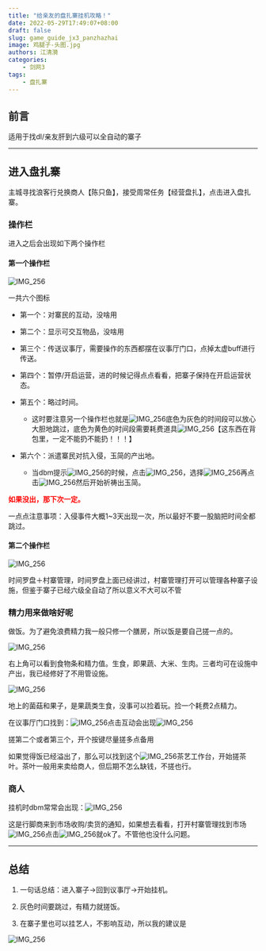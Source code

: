 ```yaml
---
title: "给亲友的盘扎寨挂机攻略！"
date: 2022-05-29T17:49:07+08:00
draft: false
slug: game_guide_jx3_panzhazhai
image: 鸡腿子-头图.jpg
authors: 江清漪
categories:
    - 剑网3
tags:
    - 盘扎寨
---
```


## 前言

适用于找dl/亲友肝到六级可以全自动的寨子

---

## 进入盘扎寨

主城寻找浪客行兑换商人【陈只鱼】，接受周常任务【经营盘扎】，点击进入盘扎寨。

### 操作栏

进入之后会出现如下两个操作栏

#### 第一个操作栏

![IMG_256](image1.png)

一共六个图标

- 第一个：对寨民的互动，没啥用

- 第二个：显示可交互物品，没啥用

- 第三个：传送议事厅，需要操作的东西都摆在议事厅门口，点掉太虚buff进行传送。

- 第四个：暂停/开启运营，进的时候记得点点看看，把寨子保持在开启运营状态。

- 第五个：略过时间。
  - 这时要注意另一个操作栏也就是![IMG_256](image2.png)底色为灰色的时间段可以放心大胆地跳过，底色为黄色的时间段需要耗费道具![IMG_256](image3.png)【这东西在背包里，一定不能扔不能扔！！！】

- 第六个：派遣寨民对抗入侵，玉简的产出地。
  - 当dbm提示![IMG_256](image4.png)的时候，点击![IMG_256](image5.png)，选择![IMG_256](image6.png)再点击![IMG_256](image7.png)然后开始祈祷出玉简。

<font color=#FF000 >**如果没出，那下次一定。**</font>

一点点注意事项：入侵事件大概1\~3天出现一次，所以最好不要一股脑把时间全都跳过。

#### 第二个操作栏

![IMG_256](image2.png)

时间罗盘＋村寨管理，时间罗盘上面已经讲过，村寨管理打开可以管理各种寨子设施，但鉴于寨子已经六级全自动了所以意义不大可以不管

### 精力用来做啥好呢

做饭。为了避免浪费精力我一般只修一个膳房，所以饭是要自己搓一点的。

![IMG_256](image8.png)

右上角可以看到食物条和精力值。生食，即果蔬、大米、生肉。三者均可在设施中产出，我已经修好了不用管设施。

![IMG_256](image9.png)

地上的菌菇和果子，是果蔬类生食，没事可以捡着玩。捡一个耗费2点精力。

在议事厅门口找到：![IMG_256](image10.png)点击互动会出现![IMG_256](image11.png)

搓第二个或者第三个，开个按键尽量搓多点备用

如果觉得饭已经溢出了，那么可以找到这个![IMG_256](image12.png)茶艺工作台，开始搓茶叶。茶叶一般用来卖给商人，但后期不怎么缺钱，不搓也行。

### 商人

挂机时dbm常常会出现：![IMG_256](image13.png)

这是行脚商来到市场收购/卖货的通知，如果想去看看，打开村寨管理找到市场![IMG_256](image14.png)点击![IMG_256](image15.png)就ok了。不管他也没什么问题。

---

## 总结

1. 一句话总结：进入寨子→回到议事厅→开始挂机。

2. 灰色时间要跳过，有精力就搓饭。

3. 在寨子里也可以挂艺人，不影响互动，所以我的建议是

![IMG_256](image16.jpeg)
